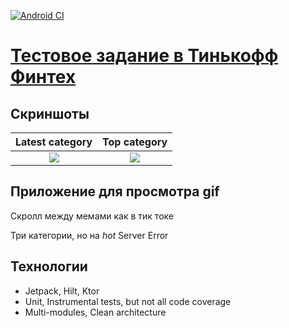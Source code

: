 
[![Android CI](https://github.com/nech9ev/nech9ev/actions/workflows/android.yml/badge.svg)](https://github.com/nech9ev/nech9ev/actions/workflows/android.yml)
# [Тестовое задание в Тинькофф Финтех](https://github.com/nech9ev/nech9ev)

## Скриншоты
Latest category         |  Top category
:-------------------------:|:-------------------------:
![](https://github.com/nech9ev/nech9ev/blob/master/images/screen1.jpg)  |  ![](https://github.com/nech9ev/nech9ev/blob/master/images/screen2.jpg)
## Приложение для просмотра gif


Скролл между мемами как в тик токе

Три категории, но на _hot_ Server Error

## Технологии

- Jetpack, Hilt, Ktor
- Unit, Instrumental tests, but not all code coverage
- Multi-modules, Clean architecture
